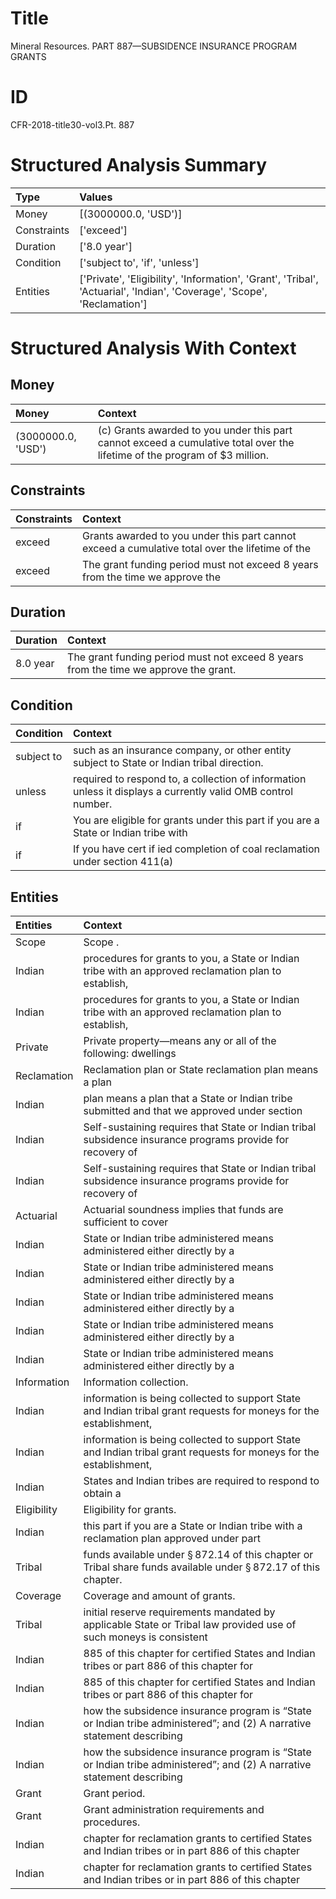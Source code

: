 # Title

 Mineral Resources. PART 887—SUBSIDENCE INSURANCE PROGRAM GRANTS


# ID

 CFR-2018-title30-vol3.Pt. 887


# Structured Analysis Summary

| Type        | Values                                                                                                                  |
|:------------|:------------------------------------------------------------------------------------------------------------------------|
| Money       | [(3000000.0, 'USD')]                                                                                                    |
| Constraints | ['exceed']                                                                                                              |
| Duration    | ['8.0 year']                                                                                                            |
| Condition   | ['subject to', 'if', 'unless']                                                                                          |
| Entities    | ['Private', 'Eligibility', 'Information', 'Grant', 'Tribal', 'Actuarial', 'Indian', 'Coverage', 'Scope', 'Reclamation'] |


# Structured Analysis With Context

 


## Money

| Money              | Context                                                                                                                    |
|:-------------------|:---------------------------------------------------------------------------------------------------------------------------|
| (3000000.0, 'USD') | (c) Grants awarded to you under this part cannot exceed a cumulative total over the lifetime of the program of $3 million. |


## Constraints

| Constraints   | Context                                                                                         |
|:--------------|:------------------------------------------------------------------------------------------------|
| exceed        | Grants awarded to you under this part cannot exceed a cumulative total over the lifetime of the |
| exceed        | The grant funding period must not  exceed 8 years from the time we approve the                  |


## Duration

| Duration   | Context                                                                              |
|:-----------|:-------------------------------------------------------------------------------------|
| 8.0 year   | The grant funding period must not exceed 8 years from the time we approve the grant. |


## Condition

| Condition   | Context                                                                                                       |
|:------------|:--------------------------------------------------------------------------------------------------------------|
| subject to  | such as an insurance company, or other entity subject to  State or Indian tribal direction.                   |
| unless      | required to respond to, a collection of information unless  it displays a currently valid OMB control number. |
| if          | You are eligible for grants under this part  if you are a State or Indian tribe with                          |
| if          | If you have cert if ied completion of coal reclamation under section 411(a)                                   |


## Entities

| Entities    | Context                                                                                                                               |
|:------------|:--------------------------------------------------------------------------------------------------------------------------------------|
| Scope       | Scope .                                                                                                                               |
| Indian      | procedures for grants to you, a State or Indian tribe with an approved reclamation plan to establish,                                 |
| Indian      | procedures for grants to you, a State or Indian tribe with an approved reclamation plan to establish,                                 |
| Private     | Private property&#8212;means any or all of the following: dwellings                                                                   |
| Reclamation | Reclamation plan or State reclamation plan means a plan                                                                               |
| Indian      | plan means a plan that a State or Indian tribe submitted and that we approved under section                                           |
| Indian      | Self-sustaining requires that State or  Indian tribal subsidence insurance programs provide for recovery of                           |
| Indian      | Self-sustaining requires that State or  Indian tribal subsidence insurance programs provide for recovery of                           |
| Actuarial   | Actuarial soundness implies that funds are sufficient to cover                                                                        |
| Indian      | State or  Indian tribe administered means administered either directly by a                                                           |
| Indian      | State or  Indian tribe administered means administered either directly by a                                                           |
| Indian      | State or  Indian tribe administered means administered either directly by a                                                           |
| Indian      | State or  Indian tribe administered means administered either directly by a                                                           |
| Indian      | State or  Indian tribe administered means administered either directly by a                                                           |
| Information | Information  collection.                                                                                                              |
| Indian      | information is being collected to support State and Indian tribal grant requests for moneys for the establishment,                    |
| Indian      | information is being collected to support State and Indian tribal grant requests for moneys for the establishment,                    |
| Indian      | States and  Indian tribes are required to respond to obtain a                                                                         |
| Eligibility | Eligibility  for grants.                                                                                                              |
| Indian      | this part if you are a State or Indian tribe with a reclamation plan approved under part                                              |
| Tribal      | funds available under &#167;&#8201;872.14 of this chapter or Tribal  share funds available under &#167;&#8201;872.17 of this chapter. |
| Coverage    | Coverage  and amount of grants.                                                                                                       |
| Tribal      | initial reserve requirements mandated by applicable State or Tribal law provided use of such moneys is consistent                     |
| Indian      | 885 of this chapter for certified States and Indian tribes or part 886 of this chapter for                                            |
| Indian      | 885 of this chapter for certified States and Indian tribes or part 886 of this chapter for                                            |
| Indian      | how the subsidence insurance program is &#8220;State or Indian tribe administered&#8221;; and (2) A narrative statement describing    |
| Indian      | how the subsidence insurance program is &#8220;State or Indian tribe administered&#8221;; and (2) A narrative statement describing    |
| Grant       | Grant  period.                                                                                                                        |
| Grant       | Grant  administration requirements and procedures.                                                                                    |
| Indian      | chapter for reclamation grants to certified States and Indian tribes or in part 886 of this chapter                                   |
| Indian      | chapter for reclamation grants to certified States and Indian tribes or in part 886 of this chapter                                   |


